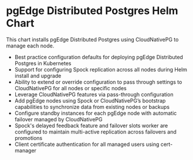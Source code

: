# pgEdge Distributed Postgres Helm Chart

This chart installs pgEdge Distributed Postgres using CloudNativePG to manage each node.

- Best practice configuration defaults for deploying pgEdge Distributed Postgres in Kubernetes
- Support for configuring Spock replication across all nodes during Helm install and upgrade
- Ability to extend or override configuration to pass through settings to CloudNativePG for all nodes or specific nodes
- Leverage CloudNativePG features via pass-through configuration
- Add pgEdge nodes using Spock or CloudNativePG’s bootstrap capabilities to synchronize data from existing nodes or backups
- Configure standby instances for each pgEdge node with automatic failover managed by CloudNativePG
- Spock's delayed feedback feature and failover slots worker are configured to maintain multi-active replication across failovers and promotions
- Client certificate authentication for all managed users using cert-manager